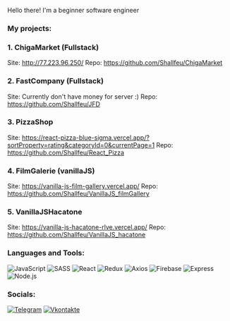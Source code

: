 Hello there!
I'm a beginner software engineer

### My projects:

### 1. ChigaMarket (Fullstack)

Site: http://77.223.96.250/
Repo: https://github.com/Shallfeu/ChigaMarket

### 2. FastCompany (Fullstack)

Site: Currently don't have money for server :)
Repo: https://github.com/Shallfeu/JFD

### 3. PizzaShop

Site: https://react-pizza-blue-sigma.vercel.app/?sortProperty=rating&categoryId=0&currentPage=1
Repo: https://github.com/Shallfeu/React_Pizza

### 4. FilmGalerie (vanillaJS)

Site: https://vanilla-js-film-gallery.vercel.app/
Repo: https://github.com/Shallfeu/VanillaJS_filmGallery

### 5. VanillaJSHacatone

Site: https://vanilla-js-hacatone-rlve.vercel.app/
Repo: https://github.com/Shallfeu/VanillaJS_hacatone

### Languages and Tools:

![JavaScript](https://img.shields.io/badge/-JavaScript-090909?style=for-the-badge&logo=JavaScript&logoColor=E9D54D)
![SASS](https://img.shields.io/badge/-SASS-090909?style=for-the-badge&logo=sass&logoColor=097CDB)
![React](https://img.shields.io/badge/-React-090909?style=for-the-badge&logo=react&logoColor=6296CC)
![Redux](https://img.shields.io/badge/-Redux-090909?style=for-the-badge&logo=redux&logoColor=6296CC)
![Axios](https://img.shields.io/badge/-Axios-090909?style=for-the-badge&logo=axios&logoColor=47C5FB)
![Firebase](https://img.shields.io/badge/-Firebase-090909?style=for-the-badge&logo=firebase&logoColor=F8C52C)
![Express](https://img.shields.io/badge/-Express-090909?style=for-the-badge&logo=Express&logoColor=E5D3FF)
![Node.js](https://img.shields.io/badge/-Node.js-090909?style=for-the-badge&logo=nodejs&logoColor=E5D3FF)

### Socials:

[![Telegram](https://img.shields.io/badge/-Telegram-090909?style=for-the-badge&logo=telegram&logoColor=27A0D9)](https://t.me/Shallfeu_313)
[![Vkontakte](https://img.shields.io/badge/-Vkontakte-090909?style=for-the-badge&logo=Vk&logoColor=4F7DB3)](https://vk.com/shallfeu)

